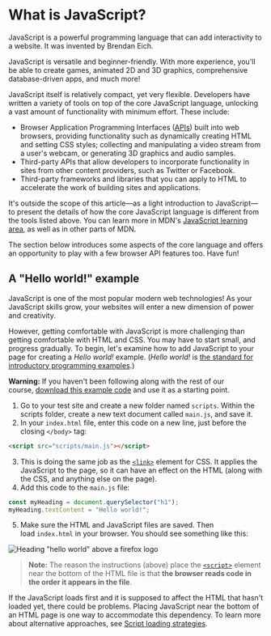 # What is JavaScript?

JavaScript is a powerful programming language that can add interactivity to a website. It was invented by Brendan Eich.

JavaScript is versatile and beginner-friendly. With more experience, you'll be able to create games, animated 2D and 3D graphics, comprehensive database-driven apps, and much more!

JavaScript itself is relatively compact, yet very flexible. Developers have written a variety of tools on top of the core JavaScript language, unlocking a vast amount of functionality with minimum effort. These include:

- Browser Application Programming Interfaces ([APIs](https://developer.mozilla.org/en-US/docs/Glossary/API)) built into web browsers, providing functionality such as dynamically creating HTML and setting CSS styles; collecting and manipulating a video stream from a user's webcam, or generating 3D graphics and audio samples.
- Third-party APIs that allow developers to incorporate functionality in sites from other content providers, such as Twitter or Facebook.
- Third-party frameworks and libraries that you can apply to HTML to accelerate the work of building sites and applications.

It's outside the scope of this article—as a light introduction to JavaScript—to present the details of how the core JavaScript language is different from the tools listed above. You can learn more in MDN's [JavaScript learning area](https://developer.mozilla.org/en-US/docs/Learn/JavaScript), as well as in other parts of MDN.

The section below introduces some aspects of the core language and offers an opportunity to play with a few browser API features too. Have fun!

## A "Hello world!" example

JavaScript is one of the most popular modern web technologies! As your JavaScript skills grow, your websites will enter a new dimension of power and creativity.

However, getting comfortable with JavaScript is more challenging than getting comfortable with HTML and CSS. You may have to start small, and progress gradually. To begin, let's examine how to add JavaScript to your page for creating a _Hello world!_ example. (_Hello world!_ is [the standard for introductory programming examples](https://en.wikipedia.org/wiki/%22Hello,_World!%22_program).)

**Warning:** If you haven't been following along with the rest of our course, [download this example code](https://codeload.github.com/mdn/beginner-html-site-styled/zip/refs/heads/gh-pages) and use it as a starting point.

1.  Go to your test site and create a new folder named `scripts`. Within the scripts folder, create a new text document called `main.js`, and save it.
2.  In your `index.html` file, enter this code on a new line, just before the closing `</body>` tag:
    
```html
<script src="scripts/main.js"></script>
```
    
3.  This is doing the same job as the [`<link>`](https://developer.mozilla.org/en-US/docs/Web/HTML/Element/link) element for CSS. It applies the JavaScript to the page, so it can have an effect on the HTML (along with the CSS, and anything else on the page).
4.  Add this code to the `main.js` file:
    
```JavaScript 
const myHeading = document.querySelector("h1");
myHeading.textContent = "Hello world!";
```
    
5.  Make sure the HTML and JavaScript files are saved. Then load `index.html` in your browser. You should see something like this:

![Heading "hello world" above a firefox logo](https://developer.mozilla.org/en-US/docs/Learn/Getting_started_with_the_web/JavaScript_basics/hello-world.png)

>**Note:** The reason the instructions (above) place the [`<script>`](https://developer.mozilla.org/en-US/docs/Web/HTML/Element/script) element near the bottom of the HTML file is that **the browser reads code in the order it appears in the file**.

If the JavaScript loads first and it is supposed to affect the HTML that hasn't loaded yet, there could be problems. Placing JavaScript near the bottom of an HTML page is one way to accommodate this dependency. To learn more about alternative approaches, see [Script loading strategies](https://developer.mozilla.org/en-US/docs/Learn/JavaScript/First_steps/What_is_JavaScript#script_loading_strategies).